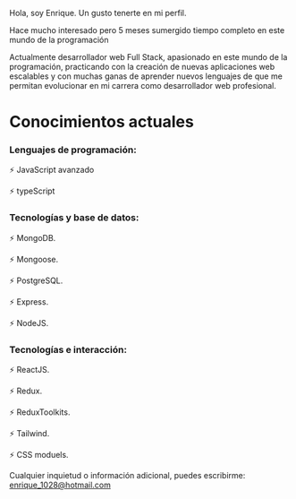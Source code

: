 Hola, soy Enrique. Un gusto tenerte en mi perfil.

Hace mucho interesado pero 5 meses sumergido tiempo completo en este mundo de la programación

Actualmente desarrollador web Full Stack, apasionado en este mundo de la programación, practicando con la creación de nuevas aplicaciones web escalables y con muchas ganas de aprender nuevos lenguajes de que me permitan evolucionar en mi carrera como desarrollador web profesional.

# Conocimientos actuales

### Lenguajes de programación:

⚡ JavaScript avanzado

⚡ typeScript


### Tecnologías y base de datos:

⚡ MongoDB.

⚡ Mongoose.

⚡ PostgreSQL.

⚡ Express.

⚡ NodeJS.


### Tecnologías e interacción:

⚡ ReactJS.

⚡ Redux.

⚡ ReduxToolkits.

⚡ Tailwind.

⚡ CSS moduels.

Cualquier inquietud o información adicional, puedes escribirme: enrique_1028@hotmail.com

<!--
**enrique1028/enrique1028** is a ✨ _special_ ✨ repository because its `README.md` (this file) appears on your GitHub profile.

Here are some ideas to get you started:

- 🔭 I’m currently working on ...
- 🌱 I’m currently learning ...
- 👯 I’m looking to collaborate on ...
- 🤔 I’m looking for help with ...
- 💬 Ask me about ...
- 📫 How to reach me: ...
- 😄 Pronouns: ...
- ⚡ Fun fact: ...
-->

